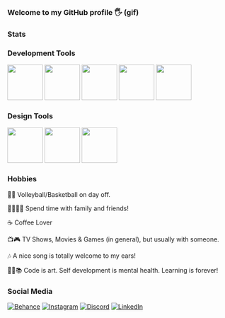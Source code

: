   
### Welcome to my GitHub profile 🖐️ (gif)

### Stats

### Development Tools
<div>  
  <img height="80em" src="https://cdn.jsdelivr.net/gh/devicons/devicon/icons/html5/html5-original.svg" />
  <img height="80em" src="https://cdn.jsdelivr.net/gh/devicons/devicon/icons/csharp/csharp-original.svg" />
  <img height="80em" src="https://cdn.jsdelivr.net/gh/devicons/devicon/icons/css3/css3-original.svg" />
  <img height="80em" src="https://cdn.jsdelivr.net/gh/devicons/devicon/icons/javascript/javascript-original.svg" />
  <img height="80em" src="https://img.icons8.com/color/240/null/microsoft-sql-server.png"/>   


</div>

### Design Tools
<div>
  <img height="80em" src="https://cdn.jsdelivr.net/gh/devicons/devicon/icons/photoshop/photoshop-line.svg" />
  <img height="80em" src="https://cdn.jsdelivr.net/gh/devicons/devicon/icons/premierepro/premierepro-original.svg" />               
  <img height="80em" src="https://cdn.jsdelivr.net/gh/devicons/devicon/icons/aftereffects/aftereffects-original.svg" />
</div>

### Hobbies

🏐🏀  Volleyball/Basketball on day off.

👨‍👩‍👧‍👧   Spend time with family and friends!

☕    Coffee Lover

📺🎮  TV Shows, Movies & Games (in general), but usually with someone.

🎶    A nice song is totally welcome to my ears!

👨‍💻📚  Code is art. Self development is mental health. Learning is forever!


### Social Media
[![Behance](https://img.shields.io/badge/-Behance-blue?style=for-the-badge&logo=behance&logoColor=white)](https://www.behance.net/kaiomaciel)
[![Instagram](https://img.shields.io/badge/Instagram-E4405F?style=for-the-badge&logo=instagram&logoColor=white)](https://www.instagram.com/kaio_gotya/)
[![Discord](https://img.shields.io/badge/Discord-7289DA?style=for-the-badge&logo=discord&logoColor=white)](https://discordapp.com/users/340952419510779912)
[![LinkedIn](https://img.shields.io/badge/LinkedIn-0077B5?style=for-the-badge&logo=linkedin&logoColor=white)](https://www.linkedin.com/in/kaio-maciel/)

